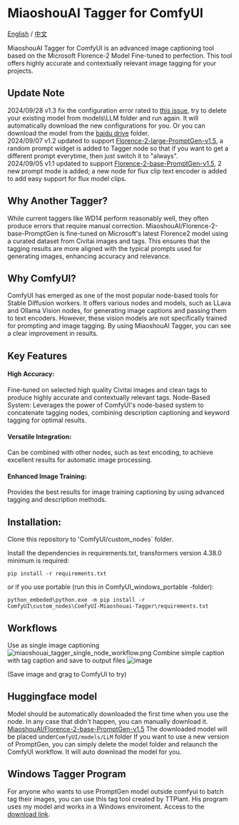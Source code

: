 # MiaoshouAI Tagger for ComfyUI

[English](README.md) / [中文](README_CN.md)

MiaoshouAI Tagger for ComfyUI is an advanced image captioning tool based on the Microsoft Florence-2 Model Fine-tuned to perfection. This tool offers highly accurate and contextually relevant image tagging for your projects.

## Update Note
2024/09/28 v1.3 fix the configuration error rated to [this issue](https://github.com/miaoshouai/ComfyUI-Miaoshouai-Tagger/issues/15), try to delete your existing model from models\LLM folder and run again. It will automatically download the new configurations for you. Or you can download the model from the [baidu drive](https://pan.baidu.com/s/1h8kLNmukfcUitM7mKRE89w?pwd=4xwc) folder.</br>
2024/09/07 v1.2 updated to support [Florence-2-large-PromptGen-v1.5](https://huggingface.co/MiaoshouAI/Florence-2-large-PromptGen-v1.5), a random prompt widget is added to Tagger node so that if you want to get a different prompt everytime, then just switch it to "always". <br>
2024/09/05 v1.1 updated to support [Florence-2-base-PromptGen-v1.5](https://huggingface.co/MiaoshouAI/Florence-2-base-PromptGen-v1.5), 2 new prompt mode is added; a new node for flux clip text encoder is added to add easy support for flux model clips.

## Why Another Tagger?
While current taggers like WD14 perform reasonably well, they often produce errors that require manual correction. MiaoshouAI/Florence-2-base-PromptGen is fine-tuned on Microsoft's latest Florence2 model using a curated dataset from Civitai images and tags. This ensures that the tagging results are more aligned with the typical prompts used for generating images, enhancing accuracy and relevance.

## Why ComfyUI?
ComfyUI has emerged as one of the most popular node-based tools for Stable Diffusion workers. It offers various nodes and models, such as LLava and Ollama Vision nodes, for generating image captions and passing them to text encoders. However, these vision models are not specifically trained for prompting and image tagging. By using MiaoshouAI Tagger, you can see a clear improvement in results.

## Key Features
#### High Accuracy: 
Fine-tuned on selected high quality Civitai images and clean tags to produce highly accurate and contextually relevant tags.
Node-Based System: Leverages the power of ComfyUI's node-based system to concatenate tagging nodes, combining description captioning and keyword tagging for optimal results.
#### Versatile Integration: 
Can be combined with other nodes, such as text encoding, to achieve excellent results for automatic image processing.
#### Enhanced Image Training: 
Provides the best results for image training captioning by using advanced tagging and description methods.


## Installation:

Clone this repository to 'ComfyUI/custom_nodes` folder.

Install the dependencies in requirements.txt, transformers version 4.38.0 minimum is required:

`pip install -r requirements.txt`

or if you use portable (run this in ComfyUI_windows_portable -folder):

`python_embeded\python.exe -m pip install -r ComfyUI\custom_nodes\ComfyUI-Miaoshouai-Tagger\requirements.txt`

## Workflows

Use as single image captioning
![miaoshouai_tagger_single_node_workflow.png](examples/miaoshouai_tagger_single_node_workflow.png)
Combine simple caption with tag caption and save to output files
![image](examples/miaoshouai_tagger_combined_workflow.png)

(Save image and grag to ComfyUI to try)

## Huggingface model
Model should be automatically downloaded the first time when you use the node. In any case that didn't happen, you can manually download it.
[MiaoshouAI/Florence-2-base-PromptGen-v1.5](https://huggingface.co/MiaoshouAI/Florence-2-base-PromptGen-v1.5)
The downloaded model will be placed under`ComfyUI/models/LLM` folder
If you want to use a new version of PromptGen, you can simply delete the model folder and relaunch the ComfyUI workflow. It will auto download the model for you.

## Windows Tagger Program
For anyone who wants to use PromptGen model outside comfyui to batch tag their images, you can use this tag tool created by TTPlant.
His program uses my model and works in a Windows enviroment. Access to the [download link](https://github.com/TTPlanetPig/Florence_2_tagger).


